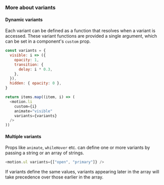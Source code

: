 ### More about variants

#### Dynamic variants

Each variant can be defined as a function that resolves when a variant is accessed. These variant functions are provided a single argument, which can be set in a component's `custom` prop.

```javascript
const variants = {
  visible: i => ({
    opacity: 1,
    transition: {
      delay: i * 0.3,
    },
  }),
  hidden: { opacity: 0 },
}

return items.map((item, i) => (
  <motion.li
    custom={i}
    animate="visible"
    variants={variants}
  />
))
```

#### Multiple variants

Props like `animate`, `whileHover` etc. can define one or more variants by passing a string or an array of strings.

```javascript
<motion.ul variants={["open", "primary"]} />
```

If variants define the same values, variants appearing later in the array will take precedence over those earlier in the array.
